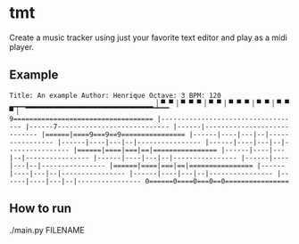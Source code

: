 # tmt

Create a music tracker using just your favorite text editor and play as a midi player.

## Example
`
Title: An example
Author: Henrique
Octave: 3
BPM: 120
▁▁▁▁▁▁▁▁▁▁▁▁▁▁▁▁▁▁▁▁▁▁▁▁▁▁▁▁▁▁▁▁▁▁▁▁
▏▀ ▀ ▏▀ ▀ ▀ ▏▀ ▀ ▏▀ ▀ ▀ ▏▀ ▀ ▏▀ ▀ ▀ ▏
▔▔▔▔▔▔▔▔▔▔▔▔▔▔▔▔▔▔▔▔▔▔▔▔▔▔▔▔▔▔▔▔▔▔▔▔
9===================================
|-----------------------------------
|------7----------------------------
|------|----------------------------
|======|====9===9==9================
|------|----|---|--|----------------
|------|----|---|--|----------------
|------|----|---|--|----------------
|======|====|===|==|================
|------|----|---|--|----------------
|------|----|---|--|----------------
|------|----|---|--|----------------
|======|====|===|==|================
|------|----|---|--|----------------
|------|----|---|--|----------------
|------|----|---|--|----------------
0======0====0===0==0================
`

## How to run
./main.py FILENAME
